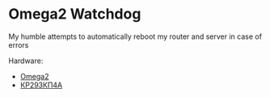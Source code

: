 # Omega2 Watchdog
My humble attempts to automatically reboot my router and server in case of errors

Hardware:

* [Omega2](https://onion.io/omega2)
* [КР293КП4А](https://www.chipdip.ru/product/kr293kp4a)

